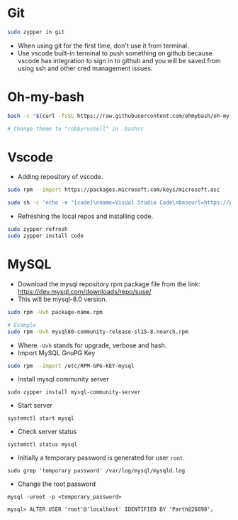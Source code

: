 # Git

```bash
sudo zypper in git
```

- When using git for the first time, don't use it from terminal.
- Use vscode built-in terminal to push something on github because vscode has integration to sign in to github and you will be saved from using ssh and other cred management issues.

# Oh-my-bash

```bash
bash -c "$(curl -fsSL https://raw.githubusercontent.com/ohmybash/oh-my-bash/master/tools/install.sh)"

# Change theme to "robbyrussell" in .bashrc
```

# Vscode
- Adding repository of vscode.

```bash
sudo rpm --import https://packages.microsoft.com/keys/microsoft.asc

sudo sh -c 'echo -e "[code]\nname=Visual Studio Code\nbaseurl=https://packages.microsoft.com/yumrepos/vscode\nenabled=1\ntype=rpm-md\ngpgcheck=1\ngpgkey=https://packages.microsoft.com/keys/microsoft.asc" > /etc/zypp/repos.d/vscode.repo'
```

- Refreshing the local repos and installing code.

```bash
sudo zypper refresh
sudo zypper install code
```

# MySQL

- Download the mysql repository rpm package file from the link: https://dev.mysql.com/downloads/repo/suse/
- This will be mysql-8.0 version.

```bash
sudo rpm -Uvh package-name.rpm

# Example
sudo rpm -Uvh mysql80-community-release-sl15-8.noarch.rpm
```

- Where `-Uvh` stands for upgrade, verbose and hash.
- Import MySQL GnuPG Key

```bash
sudo rpm --import /etc/RPM-GPG-KEY-mysql
```

- Install mysql community server

```
sudo zypper install mysql-community-server
```

- Start server
```
systemctl start mysql
```

- Check server status
```
systemctl status mysql
```

- Initially a temporary password is generated for user `root`.
```
sudo grep 'temporary password' /var/log/mysql/mysqld.log
```

- Change the root password
```
mysql -uroot -p <temporary_password>

mysql> ALTER USER 'root'@'localhost' IDENTIFIED BY 'Parth@26898';
```